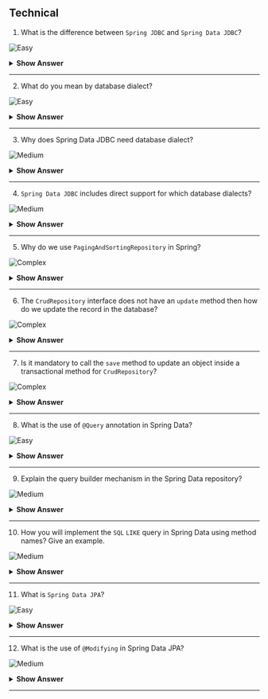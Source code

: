 ## Technical

1. What is the difference between `Spring JDBC` and `Spring Data JDBC`?

![Easy](https://github.com/revaturelabs/interviewquestions/blob/dev/InterviewSpecificQuestions/ComplexityTags/simple%20(2).svg)

<details> <summary> <b> Show Answer </b> </summary>

<blockquote> 
    
- `Spring JDBC`, a sub-module under the Spring framework project, provides Spring abstractions over the plain JDBC `DataSource` that we can use with the Spring Framework.
- `Spring JDBC` nicely hooks support for `Transaction Management`, `Exception Handling`, `DB connection management`, `Connection pool configuration`, avoiding boilerplate code using `JdbcTemplate` etc.
- `Spring Data JDBC`, a sub-module under the Spring Data project, makes it easy to implement JDBC-based repositories.
- `Spring Data JDBC` is an Object Relational Mapper (ORM) based on the `Repository` abstraction.
- `Spring Data JDBC` nicely hooks support for `CrudRepository`, `@Query`, `PagingAndSortingRepository`, `@Value` in persistence constructors etc. 

</blockquote> 

</details>

---

2. What do you mean by database dialect? 

![Easy](https://github.com/revaturelabs/interviewquestions/blob/dev/InterviewSpecificQuestions/ComplexityTags/simple%20(2).svg)

<details> <summary> <b> Show Answer </b> </summary>

<blockquote> 
    
- A database dialect is a configuration setting for platform-independent software (`JPA`, `Hibernate`, etc.) which allows such software to translate its generic SQL statements into vendor-specific DDL, DML.
</blockquote> 

</details>

---

3. Why does Spring Data JDBC need database dialect?

![Medium](https://github.com/revaturelabs/interviewquestions/blob/dev/InterviewSpecificQuestions/ComplexityTags/Medium%20(2).svg)

<details> <summary> <b> Show Answer </b> </summary>

<blockquote> 
    
- One of the core features of `Spring Data JDBC` is to generate automatic queries using `CrudRepository` for vendor-specific databases.
- To generate the queries `Spring Data JDBC` internally uses database dialects.
</blockquote> 

</details>

---

4. `Spring Data JDBC` includes direct support for which database dialects?

![Medium](https://github.com/revaturelabs/interviewquestions/blob/dev/InterviewSpecificQuestions/ComplexityTags/Medium%20(2).svg)

<details> <summary> <b> Show Answer </b> </summary>

<blockquote> 
    
- In terms of databases, `Spring Data JDBC` requires a dialect to abstract common `SQL` functionality over vendor-specific flavors. 
- `Spring Data JDBC` includes direct support for the following databases:
    - `DB2`
    - `H2`
    - `HSQLDB`
    - `MariaDB`
    - `Microsoft SQL Server`
    - `MySQL`
    - `Oracle`
    - `Postgres`
</blockquote> 

</details>

---

5. Why do we use `PagingAndSortingRepository` in Spring?

![Complex](https://github.com/revaturelabs/interviewquestions/blob/dev/InterviewSpecificQuestions/ComplexityTags/Complex%20(2).svg)

<details> <summary> <b> Show Answer </b> </summary>

<blockquote> 
    
- `Spring Data JDBC` sub-module under the Spring Data project provides `PagingAndSortingRepository` which is an extension of `CrudRepository` to provide additional methods to retrieve entities using the pagination and sorting abstraction.

</blockquote> 

</details>

---
6. The `CrudRepository` interface does not have an `update` method then how do we update the record in the database? 

![Complex](https://github.com/revaturelabs/interviewquestions/blob/dev/InterviewSpecificQuestions/ComplexityTags/Complex%20(2).svg)

<details> <summary> <b> Show Answer </b> </summary>

<blockquote> 
    
- `CrudRepository` has only `save` but it acts as an `update` as well.
- When we `save` an entity with an empty `id` it will do a save.
- When you do `save` on the entity wan its existing `id` it will do an `update`.
- This means after we used findById and changed something in returned object, we can call save on that object and it will do an update because after findById you get an object with a populated id that exists in our database.
- `save` in `CrudRepository` can accept a single entity or Iterable of our entity type.
</blockquote> 

</details>

---
7. Is it mandatory to call the `save` method to update an object inside a transactional method for `CrudRepository`?

![Complex](https://github.com/revaturelabs/interviewquestions/blob/dev/InterviewSpecificQuestions/ComplexityTags/Complex%20(2).svg)

<details> <summary> <b> Show Answer </b> </summary>

<blockquote> 
    
- Calling the `save` method to update an object inside a transactional method is not mandatory.
- When we use the `findById` method to retrieve an entity within a transactional method, the returned entity is managed by the persistence provider. 
- Hence, any change to that entity will be automatically persisted in the database, regardless of whether we are invoking the save method inside a transactional method.
</blockquote> 

</details>

---
8. What is the use of `@Query` annotation in Spring Data?

![Easy](https://github.com/revaturelabs/interviewquestions/blob/dev/InterviewSpecificQuestions/ComplexityTags/simple%20(2).svg)

<details> <summary> <b> Show Answer </b> </summary>

<blockquote> 
    
- `Spring Data` provides multiple ways to define a query that we can execute.
- One of these popular methods is using `@Query` annotation.
- We can annotate the `Spring Data` repository method with the `@Query` annotation where its `value` attribute contains the `JPQL` or `SQL` to be executed.
- It's a convenient approach to place a query definition just above the method inside the repository rather than inside our domain model as named queries.
</blockquote> 

</details>

---
9. Explain the query builder mechanism in the Spring Data repository?

![Medium](https://github.com/revaturelabs/interviewquestions/blob/dev/InterviewSpecificQuestions/ComplexityTags/Medium%20(2).svg)

<details> <summary> <b> Show Answer </b> </summary>

<blockquote> 
    
- The query builder mechanism built into the `Spring Data` repository infrastructure is useful for building constraining queries over entities of the repository.
- The query method names are divided into `subject` and `predicate`.
- The first part (`find…By`, `exists…By`) defines the subject of the query, and the second part forms the predicate.
- Few Queries subject keywords - `find…By`, `get…By`, `count…By`, `…Distinct…`, `delete…By`,`Top<number>…`
- Few Queries predicate keywords - `Containing`, `After`, `Before`, `Between`, `EndingWith`, `StartsWith`, `LessThan`, `GreaterThan`
- Few Query predicate modifier keywords - `IgnoreCase`, `OrderBy…`
- Example-
```java
interface PersonRepository extends Repository<Person, Long> {

  List<Person> findByEmailAddressAndLastname(EmailAddress emailAddress, String lastname);

  // Enables the distinct flag for the query
  List<Person> findDistinctPeopleByLastnameOrFirstname(String lastname, String firstname);
  List<Person> findPeopleDistinctByLastnameOrFirstname(String lastname, String firstname);

  // Enabling ignoring the case for an individual property
  List<Person> findByLastnameIgnoreCase(String lastname);
 
  // Enabling ignoring the case for all suitable properties
  List<Person> findByLastnameAndFirstnameAllIgnoreCase(String lastname, String firstname);

  // Enabling static ORDER BY for a query
  List<Person> findByLastnameOrderByFirstnameAsc(String lastname);
  List<Person> findByLastnameOrderByFirstnameDesc(String lastname);
}
```

</blockquote> 

</details>

---
10. How you will implement the `SQL` `LIKE` query in Spring Data using method names? Give an example.

![Medium](https://github.com/revaturelabs/interviewquestions/blob/dev/InterviewSpecificQuestions/ComplexityTags/Medium%20(2).svg)

<details> <summary> <b> Show Answer </b> </summary>

<blockquote> 
    
- Let’s consider the Login entity comprising the userId attribute.
- There can be four different variations of LIKE query formed using method names as follows:
  - Exact Match `SELECT ... LIKE userId`
    - `List<User> findByUserIdLike(String userId);`
  - Starting With `SELECT ... LIKE userId%`
    - `List<User> findByUserIdStartingWith(String userId);`
  - Ending With `SELECT ... LIKE %userId`
    - `List<User> findByUserIdEndingWith(String userId);`
  - In Between `SELECT ... LIKE %userId%`
    - `List<User> findByUserIdContaining(String userId);`
</blockquote> 

</details>

---
11. What is `Spring Data JPA`?

![Easy](https://github.com/revaturelabs/interviewquestions/blob/dev/InterviewSpecificQuestions/ComplexityTags/simple%20(2).svg)

<details> <summary> <b> Show Answer </b> </summary>

<blockquote> 
    
- `Spring Data JPA`, a sub-module under the Spring Data project, makes it easy to implement `JPA` based repositories.
- `Spring Data JPA` provides repository support for the `Java Persistence API (JPA)`. 
- It eases the development of applications that need to access JPA data sources. 
- `Spring Data JPA` nicely hooks support for `JpaRepository`, `Hibernate`, `OpenJPA`, `EclipseLink`, `Querydsl`, `@Modifying`
</blockquote> 

</details>

---
12.  What is the use of `@Modifying` in Spring Data JPA?

![Medium](https://github.com/revaturelabs/interviewquestions/blob/dev/InterviewSpecificQuestions/ComplexityTags/Medium%20(2).svg)

<details> <summary> <b> Show Answer </b> </summary>

<blockquote> 
    
- Adding `@Modifying` annotation indicates the query is not for a `SELECT` query.
- `@Modifying` annotation lets you execute `DML` inserts, updates, and deletes)and `DDL` using `JPA` `@Query` annotations.
- `@Modifying` annotation is only relevant in combination with the `@Query` annotation, derived query methods or custom methods do not require this Annotation.
</blockquote> 

</details>

---

